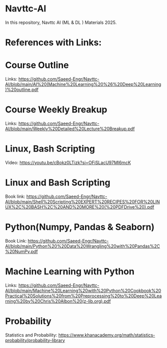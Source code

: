# Navttc-AI
In this repository, Navttc AI (ML &amp; DL ) Materials 2025.
# References with Links:

# Course Outline
Links: https://github.com/Saeed-Engr/Navttc-AI/blob/main/AI%20(Machine%20Learning%20%26%20Deep%20Learning)%20outline.pdf

# Course Weekly Breakup
Links: https://github.com/Saeed-Engr/Navttc-AI/blob/main/Weekly%20Detailed%20Lecture%20Breakup.pdf

# Linux, Bash Scripting
Video: https://youtu.be/cBokz0LTizk?si=OFiSLacU97Ml6mcK

# Linux and Bash Scripting
Book link: https://github.com/Saeed-Engr/Navttc-AI/blob/main/Shell%20Scripting%20EXPERT%20RECIPES%20FOR%20LINUX%2C%20BASH%2C%20AND%20MORE%20(%20PDFDrive%20).pdf

# Python(Numpy, Pandas & Seaborn)
Book Link: https://github.com/Saeed-Engr/Navttc-AI/blob/main/Python%20%20Data%20Wrangling%20with%20Pandas%2C%20NumPy.pdf

# Machine Learning with Python
Links: https://github.com/Saeed-Engr/Navttc-AI/blob/main/Machine%20Learning%20with%20Python%20Cookbook%20Practical%20Solutions%20from%20Preprocessing%20to%20Deep%20Learning%20by%20Chris%20Albon%20(z-lib.org).pdf

# Probability
Statistics and Probability: https://www.khanacademy.org/math/statistics-probability/probability-library

